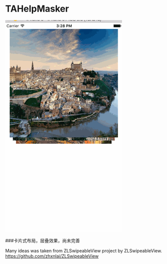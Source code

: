 # TAHelpMasker
![image](https://github.com/jiaopen/TACardView/blob/master/TACardViewDemo/screenshot.gif)

###卡片式布局，层叠效果，尚未完善


 Many ideas was taken from ZLSwipeableView project by ZLSwipeableView.
 https://github.com/zhxnlai/ZLSwipeableView

